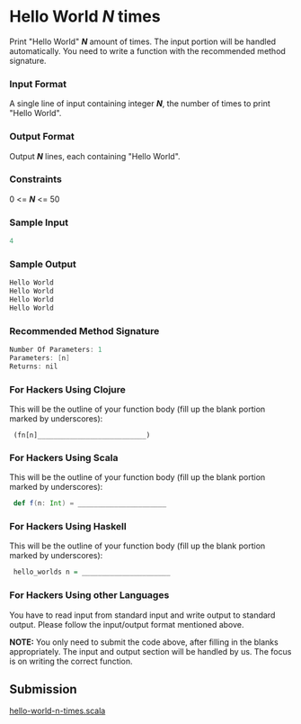# Hello World ***N*** times

Print "Hello World" ***N*** amount of times. The input portion will be handled automatically. You need to write a function with the recommended method signature.

### Input Format

A single line of input containing integer ***N***, the number of times to print "Hello World".

### Output Format

Output ***N*** lines, each containing "Hello World".

### Constraints

0 <= ***N*** <= 50

### Sample Input

~~~scala
4
~~~

### Sample Output

~~~scala
Hello World
Hello World
Hello World
Hello World
~~~

### Recommended Method Signature

~~~scala
Number Of Parameters: 1
Parameters: [n]
Returns: nil
~~~

### For Hackers Using Clojure

This will be the outline of your function body (fill up the blank portion marked by underscores):

~~~cloujure
 (fn[n]___________________________)
~~~

### For Hackers Using Scala

This will be the outline of your function body (fill up the blank portion marked by underscores):

~~~scala
 def f(n: Int) = ______________________
~~~

### For Hackers Using Haskell

This will be the outline of your function body (fill up the blank portion marked by underscores):

~~~haskell
 hello_worlds n = ______________________
~~~

### For Hackers Using other Languages

You have to read input from standard input and write output to standard output. Please follow the input/output format mentioned above.

**NOTE:** You only need to submit the code above, after filling in the blanks appropriately. The input and output section will be handled by us. The focus is on writing the correct function.

## Submission

[hello-world-n-times.scala](https://github.com/danipishinin/HackerRank/blob/main/functional_programming/hello-world-n-times.scala)
